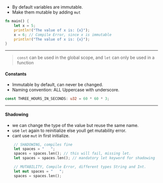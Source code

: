 - By default variables are immutable. 
- Make them mutable by adding `mut`
```rust
fn main() {
    let x = 5;
    println!("The value of x is: {x}");
    x = 6; // Compile Error, since x is immutable
    println!("The value of x is: {x}");
}
```
---
>`const` can be used in the global scope, and `let` can only be used in a function

#### Constants
- Immutable by default, can never be changed.
- Naming convention: ALL Uppercase with underscore.
```rust
const THREE_HOURS_IN_SECONDS: u32 = 60 * 60 * 3;
```

---
#### Shadowing
- we can change the type of the value but reuse the same name.
- use `let` again to reinitialize else youll get mutability error.
- cant use `mut` in first initialize.
```rust
	// SHADOWING, compiles fine
    let spaces = "   ";
    spaces = spaces.len(); // this will fail, missing let.
    let spaces = spaces.len(); // mandatory let keyword for shadowing

	// MUTABILITY, Compile Error, different types String and Int.
	let mut spaces = "   ";
	spaces = spaces.len();
```